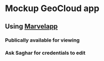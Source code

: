 # Mockup GeoCloud app
## Using [Marvelapp](https://marvelapp.com/7e6ee97)
### Publically available for viewing
### Ask Saghar for credentials to edit